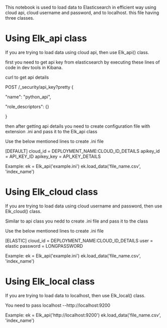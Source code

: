 This notebook is used to load data  to Elasticsearch in efficient way using cloud api, cloud username and password, and to localhost. this file having three classes.

# Using Elk_api class

If you are trying to load data using cloud api, then use Elk_api() class.

first you need to get api key from elasticsearch by executing these lines of code in dev tools in Kibana.

curl to get api details

POST /_security/api_key?pretty
{

  "name": "python_api",

  "role_descriptors": {}

}

then after getting api details you need to create configuration file with extension .ini and pass it to the Elk_api class

Use the below mentioned lines to create .ini file

[DEFAULT]
cloud_id = DEPLOYMENT_NAME:CLOUD_ID_DETAILS
apikey_id = API_KEY_ID
apikey_key = API_KEY_DETAILS

Example:
ek = Elk_api('example.ini')
ek.load_data('file_name.csv', 'index_name')

# Using Elk_cloud class

If you are trying to load data using cloud username and password, then use Elk_cloud() class.

Similar to api class you nedd to create .ini file and pass it to the class 

Use the below mentioned lines to create .ini file

[ELASTIC]
cloud_id = DEPLOYMENT_NAME:CLOUD_ID_DETAILS
user = elastic
password = LONGPASSWORD

Example:
ek = Elk_api('example.ini')
ek.load_data('file_name.csv', 'index_name')

# Using Elk_local class

If you are trying to load data to localhost, then use Elk_local() class.

You need to pass localhost --http://localhost:9200

Example:
ek = Elk_api('http://localhost:9200')
ek.load_data('file_name.csv', 'index_name')
